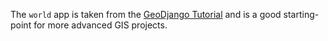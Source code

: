 The `world` app is taken from the [GeoDjango Tutorial](https://docs.djangoproject.com/en/1.8/ref/contrib/gis/tutorial/) and is a good starting-point for more advanced GIS projects.